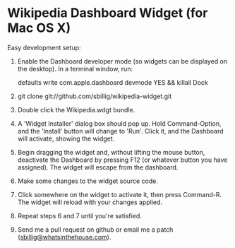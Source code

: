 Wikipedia Dashboard Widget (for Mac OS X)
=========================================

Easy development setup:
    
1. Enable the Dashboard developer mode (so widgets can be displayed on the desktop).  In a terminal window, run:

    defaults write com.apple.dashboard devmode YES && killall Dock

2. git clone git://github.com/sbillig/wikipedia-widget.git

3. Double click the Wikipedia.wdgt bundle.
    
4. A 'Widget Installer' dialog box should pop up.  Hold Command-Option, and the 'Install' button will change to 'Run'.  Click it, and the Dashboard will activate, showing the widget.

5. Begin dragging the widget and, without lifting the mouse button, deactivate the Dashboard by pressing F12 (or whatever button you have assigned).  The widget will escape from the dashboard.

6. Make some changes to the widget source code.
    
7. Click somewhere on the widget to activate it, then press Command-R.  The widget will reload with your changes applied.

8. Repeat steps 6 and 7 until you're satisfied.

9. Send me a pull request on github or email me a patch (sbillig@whatsinthehouse.com).